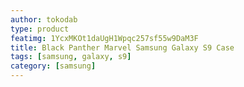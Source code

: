 ```yaml
---
author: tokodab
type: product
featimg: 1YcxMKOt1daUgH1Wpqc257sf55w9DaM3F
title: Black Panther Marvel Samsung Galaxy S9 Case
tags: [samsung, galaxy, s9]
category: [samsung]
---
```

